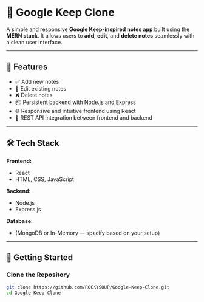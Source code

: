# 📝 Google Keep Clone

A simple and responsive **Google Keep-inspired notes app** built using the **MERN stack**. It allows users to **add**, **edit**, and **delete notes** seamlessly with a clean user interface.

---

## 🚀 Features

- ✅ Add new notes
- 📝 Edit existing notes
- ❌ Delete notes
- 📦 Persistent backend with Node.js and Express
- 🌐 Responsive and intuitive frontend using React
- 🔗 REST API integration between frontend and backend

---

## 🛠️ Tech Stack

**Frontend:**
- React
- HTML, CSS, JavaScript

**Backend:**
- Node.js
- Express.js

**Database:**
- (MongoDB or In-Memory — specify based on your setup)

---

## 🧪 Getting Started

### Clone the Repository

```bash
git clone https://github.com/ROCKYSOUP/Google-Keep-Clone.git
cd Google-Keep-Clone
